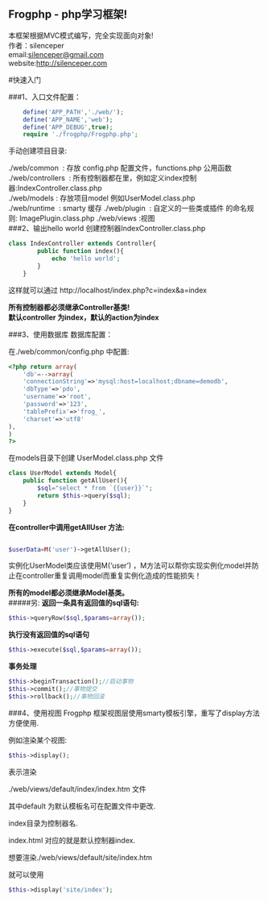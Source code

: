 Frogphp - php学习框架!  
---------
本框架根据MVC模式编写，完全实现面向对象!  
 作者：silenceper  
 email:silenceper@gmail.com  
 website:http://silenceper.com  

#快速入门

###1、入口文件配置：
```php
	define('APP_PATH','./web/');
	define('APP_NAME','web');
	define('APP_DEBUG',true);
	require './frogphp/Frogphp.php';
```

手动创建项目目录:  

./web/common  : 存放 config.php 配置文件，functions.php 公用函数  
./web/controllers  : 所有控制器都在里，例如定义index控制器:IndexController.class.php  
./web/models : 存放项目model 例如UserModel.class.php  
./web/runtime  : smarty 缓存 
./web/plugin  : 自定义的一些类或插件  的命名规则: ImagePlugin.class.php
./web/views :视图  
###2、输出hello world
创建控制器IndexController.class.php

```php
class IndexController extends Controller{
		public function index(){
			echo 'hello world';
		}
	}
```

这样就可以通过 http://localhost/index.php?c=index&amp;a=index

**所有控制器都必须继承Controller基类!  
默认controller 为index，默认的action为index**

###3、使用数据库
数据库配置：

在./web/common/config.php 中配置:

```php
<?php return array(   
	'db'=-->array(
	'connectionString'=>'mysql:host=localhost;dbname=demodb',
	'dbType'=>'pdo',
	'username'=>'root',
	'password'=>'123',
	'tablePrefix'=>'frog_',
	'charset'=>'utf8'
),
)
?>
```
在models目录下创建 UserModel.class.php 文件

```php
class UserModel extends Model{
	public function getAllUser(){
		$sql="select * from `{{user}}`";
		return $this->query($sql);
	}
}
```

**在controller中调用getAllUser 方法:**

```php

$userData=M('user')->getAllUser();

```

实例化UserModel类应该使用M(‘user’) ，M方法可以帮你实现实例化model并防止在controller重复调用model而重复实例化造成的性能损失！

**所有的model都必须继承Model基类。**  
#####另:
**返回一条具有返回值的sql语句:**  
```php
$this->queryRow($sql,$params=array());
```
**执行没有返回值的sql语句**  
```php
$this->execute($sql,$params=array());
```
**事务处理**  
```php
$this->beginTransaction();//启动事物
$this->commit();//事物提交
$this->rollback();//事物回滚
```

###4、使用视图
Frogphp 框架视图层使用smarty模板引擎，重写了display方法方便使用. 

例如渲染某个视图:

```php
$this->display();  
```

表示渲染  

./web/views/default/index/index.htm 文件  

其中default 为默认模板名可在配置文件中更改.  

index目录为控制器名.   

index.html 对应的就是默认控制器index.  

想要渲染./web/views/default/site/index.htm    

就可以使用  
```php
$this->display('site/index');  
```
